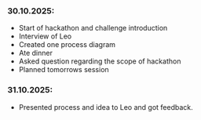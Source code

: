 ### 30.10.2025:

- Start of hackathon and challenge introduction
- Interview of Leo
- Created one process diagram
- Ate dinner
- Asked question regarding the scope of hackathon
- Planned tomorrows session

### 31.10.2025:

- Presented process and idea to Leo and got feedback.
